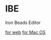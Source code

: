 # IBE
Iron Beads Editor

[for web](https://bu-kurokky.github.io/IBE/)
[for Mac OS](./docs/Iron_Beads_Editor_0.0.5_x64.dmg)